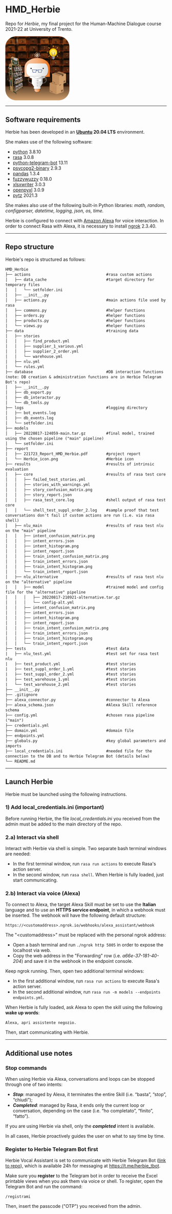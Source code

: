 # HMD_Herbie
Repo for *Herbie*, my final project for the Human-Machine Dialogue course 2021-22 at University of Trento.

<img src="./report/Herbie_icon.png" alt="drawing" width="200"/>

---

## Software requirements
Herbie has been developed in an **[Ubuntu](https://ubuntu.com/) 20.04 LTS** environment.

She makes use of the following software:
* [python](https://www.python.org/downloads/) 3.8.10
* [rasa](https://rasa.com/) 3.0.8
* [python-telegram-bot](https://github.com/python-telegram-bot/python-telegram-bot) 13.11
* [psycopg2-binary](https://pypi.org/project/psycopg2/) 2.9.3
* [pandas](https://pandas.pydata.org/) 1.3.4
* [fuzzywuzzy](https://pypi.org/project/fuzzywuzzy/) 0.18.0
* [xlsxwriter](https://xlsxwriter.readthedocs.io/) 3.0.3
* [openpyxl](https://pypi.org/project/openpyxl/) 3.0.9
* [pytz](https://pypi.org/project/pytz/) 2021.3

She makes also use of the following built-in Python libraries: *math, random, configparser, datetime, logging, json, os, time.*

Herbie is configured to connect with [Amazon Alexa](https://developer.amazon.com/it-IT/alexa/alexa-skills-kit) for voice interaction. In order to connect Rasa with Alexa, it is necessary to install [ngrok](https://ngrok.com/) 2.3.40.

---

## Repo structure
Herbie's repo is structured as follows:

```
HMD_Herbie
├── actions                                 #rasa custom actions
│   ├── data_cache                          #target directory for temporary files
│   │   └── setfolder.ini
│   ├── __init__.py
│   ├── actions.py                          #main actions file used by rasa
│   ├── commons.py                          #helper functions
│   ├── orders.py                           #helper functions
│   ├── products.py                         #helper functions
│   └── views.py                            #helper functions
├── data                                    #training data
│   ├── stories
│   │   ├── find_product.yml
│   │   ├── supplier_1_various.yml
│   │   ├── supplier_2_order.yml
│   │   └── warehouse.yml
│   ├── nlu.yml
│   └── rules.yml
├── database                                #DB interaction functions (note: DB creation & administration functions are in Herbie Telegram Bot's repo)
│   ├── __init__.py
│   ├── db_export.py
│   ├── db_interactor.py
│   └── db_tools.py
├── logs                                    #logging directory
│   ├── bot_events.log
│   ├── db_events.log
│   └── setfolder.ini
├── models
│   ├── 20220817-124059-main.tar.gz         #final model, trained using the chosen pipeline ("main" pipeline)
│   └── setfolder.ini
├── report
│   ├── 221723_Report_HMD_Herbie.pdf        #project report
|   └── Herbie_icon.png                     #Herbie icon
├── results                                 #results of intrinsic evaluation
│   ├── core                                #results of rasa test core
│   │   ├── failed_test_stories.yml
│   │   ├── stories_with_warnings.yml
│   │   ├── story_confusion_matrix.png
│   │   ├── story_report.json
│   │   ├── rasa_test_core.log              #shell output of rasa test core
│   │   └── shell_test_suppl_order_2.log    #sample proof that test conversations don't fail if custom actions are run (i.e. via rasa shell)
│   ├── nlu_main                            #results of rasa test nlu on the "main" pipeline
│   │   ├── intent_confusion_matrix.png
│   │   ├── intent_errors.json
│   │   ├── intent_histogram.png
│   │   ├── intent_report.json
│   │   ├── train_intent_confusion_matrix.png
│   │   ├── train_intent_errors.json
│   │   ├── train_intent_histogram.png
│   │   └── train_intent_report.json
│   ├── nlu_alternative                     #results of rasa test nlu on the "alternative" pipeline
│   │   ├── model                           #trained model and config file for the "alternative" pipeline
│   │   │   ├── 20220817-210921-alternative.tar.gz
│   │   │   └── config-alt.yml
│   │   ├── intent_confusion_matrix.png
│   │   ├── intent_errors.json
│   │   ├── intent_histogram.png
│   │   ├── intent_report.json
│   │   ├── train_intent_confusion_matrix.png
│   │   ├── train_intent_errors.json
│   │   ├── train_intent_histogram.png
│   │   └── train_intent_report.json
├── tests                                   #test data
|   ├── nlu_test.yml                        #test set for rasa test nlu
|   ├── test_product.yml                    #test stories
|   ├── test_suppl_order_1.yml              #test stories
|   ├── test_suppl_order_2.yml              #test stories
|   ├── test_warehouse_1.yml                #test stories
|   └── test_warehouse_2.yml                #test stories
├── __init__.py
├── .gitignore
├── alexa_connector.py                      #connector to Alexa
├── alexa_schema.json                       #Alexa Skill reference schema
├── config.yml                              #chosen rasa pipeline ("main")
├── credentials.yml
├── domain.yml                              #domain file
├── endpoints.yml
├── globals.py                              #key global parameters and imports
├── local_credentials.ini                   #needed file for the connection to the DB and to Herbie Telegram Bot (details below)
└── README.md
```

---

## Launch Herbie
Herbie must be launched using the following instructions.

### 1) Add local_credentials.ini (important)
Before running Herbie, the file *local_credentials.ini* you received from the admin must be added to the main directory of the repo.

### 2.a) Interact via shell
Interact with Herbie via shell is simple. Two separate bash terminal windows are needed:
* In the first terminal window, run ```rasa run actions``` to execute Rasa's action server.
* In the second window, run ```rasa shell```. When Herbie is fully loaded, just start communicating.

### 2.b) Interact via voice (Alexa)

To connect to Alexa, the target Alexa Skill must be set to use the **Italian** language and to use an **HTTPS service endpoint**, in which a webhook must be inserted. The webhook will have the following default structure:
```
https://<customaddress>.ngrok.io/webhooks/alexa_assistant/webhook
```
The "\<customaddress\>" must be replaced with the personal ngrok address:
* Open a bash terminal and run ```./ngrok http 5005``` in order to expose the localhost via web.
* Copy the web address in the "Forwarding" row (i.e. *a66e-37-181-40-204*) and save it in the webhook in the endpoint console.

Keep ngrok running. Then, open two additional terminal windows:
* In the first additional window, run ```rasa run actions``` to execute Rasa's action server.
* In the second additional window, run ```rasa run -m models --endpoints endpoints.yml```.

When Herbie is fully loaded, ask Alexa to open the skill using the following **wake up words**:
```
Alexa, apri assistente negozio.
```
Then, start communicating with Herbie.

---

## Additional use notes
### Stop commands
When using Herbie via Alexa, conversations and loops can be stopped through one of two intents: 
* ***Stop***: managed by Alexa, it terminates the entire Skill (i.e. “basta”, “stop”, “chiudi”);
* ***Completed***: managed by Rasa, it ends only the current loop or conversation, depending on the case (i.e. “ho completato”, “finito”, “fatto”).

If you are using Herbie via shell, only the ***completed*** intent is available.

In all cases, Herbie proactively guides the user on what to say time by time.

### Register to Herbie Telegram Bot first
Herbie Vocal Assistant is set to communicate with Herbie Telegram Bot ([link to repo](https://github.com/ftrono/Herbie_Tbot)), which is available 24h for messaging at https://t.me/herbie_tbot. 

Make sure you **register** to the Telegram bot in order to receive the Excel printable views when you ask them via voice or shell. To register, open the Telegram Bot and run the command:
```
/registrami
```
Then, insert the passcode ("OTP") you received from the admin.

